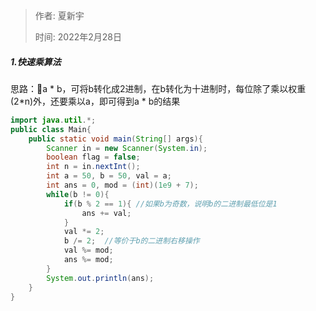 > 作者: 夏新宇
>
> 时间: 2022年2月28日

##### 1.快速乘算法

思路：🌰a * b，可将b转化成2进制，在b转化为十进制时，每位除了乘以权重(2*n)外，还要乘以a，即可得到a * b的结果

```java
import java.util.*;
public class Main{
    public static void main(String[] args){
        Scanner in = new Scanner(System.in);
        boolean flag = false;
        int n = in.nextInt();
        int a = 50, b = 50, val = a;
        int ans = 0, mod = (int)(1e9 + 7);
        while(b != 0){ 
            if(b % 2 == 1){ //如果b为奇数，说明b的二进制最低位是1
                ans += val;
            }
            val *= 2;
            b /= 2;  //等价于b的二进制右移操作
            val %= mod;
            ans %= mod;
        }
        System.out.println(ans);
    }
}
```

